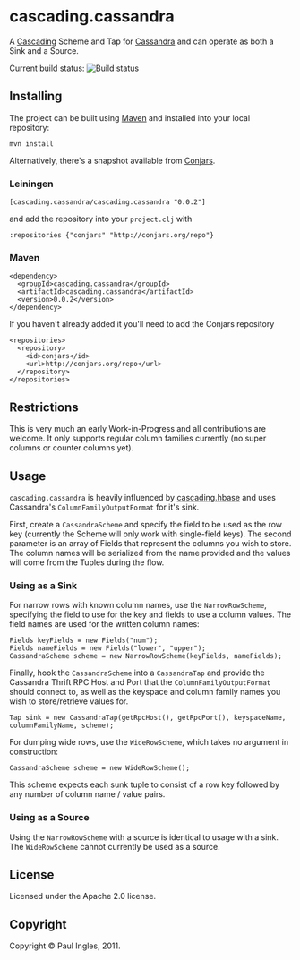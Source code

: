 # cascading.cassandra

A [Cascading](http://www.cascading.org) Scheme and Tap for [Cassandra](http://cassandra.apache.org) and can operate as both a Sink and a Source.

Current build status: ![Build status](https://secure.travis-ci.org/pingles/cascading.cassandra.png)

## Installing

The project can be built using [Maven](http://maven.apache.org) and installed into your local repository:

    mvn install

Alternatively, there's a snapshot available from [Conjars](http://conjars.org/cascading.pingles/cascading.cassandra).

### Leiningen

    [cascading.cassandra/cascading.cassandra "0.0.2"]
    
and add the repository into your `project.clj` with

    :repositories {"conjars" "http://conjars.org/repo"}

### Maven

    <dependency>
      <groupId>cascading.cassandra</groupId>
      <artifactId>cascading.cassandra</artifactId>
      <version>0.0.2</version>
    </dependency>

If you haven't already added it you'll need to add the Conjars repository

    <repositories>
      <repository>
        <id>conjars</id>
        <url>http://conjars.org/repo</url>
      </repository>
    </repositories>


## Restrictions

This is very much an early Work-in-Progress and all contributions are welcome. It only supports regular column families currently (no super columns or counter columns yet).

## Usage

`cascading.cassandra` is heavily influenced by [cascading.hbase](https://github.com/cwensel/cascading.hbase) and uses Cassandra's `ColumnFamilyOutputFormat` for it's sink.

First, create a `CassandraScheme` and specify the field to be used as the row key (currently the Scheme will only work with single-field keys). The second parameter is an array of Fields that represent the columns you wish to store. The column names will be serialized from the name provided and the values will come from the Tuples during the flow.

### Using as a Sink

For narrow rows with known column names, use the `NarrowRowScheme`, specifying the field to use for the key and fields to use a column values.  The field names are used for the written column names:

    Fields keyFields = new Fields("num");
    Fields nameFields = new Fields("lower", "upper");
    CassandraScheme scheme = new NarrowRowScheme(keyFields, nameFields);

Finally, hook the `CassandraScheme` into a `CassandraTap` and provide the Cassandra Thrift RPC Host and Port that the `ColumnFamilyOutputFormat` should connect to, as well as the keyspace and column family names you wish to store/retrieve values for.

    Tap sink = new CassandraTap(getRpcHost(), getRpcPort(), keyspaceName, columnFamilyName, scheme);

For dumping wide rows, use the `WideRowScheme`, which takes no argument in construction:

    CassandraScheme scheme = new WideRowScheme();

This scheme expects each sunk tuple to consist of a row key followed by any number of column name / value pairs.

### Using as a Source

Using the `NarrowRowScheme` with a source is identical to usage with a sink.  The `WideRowScheme` cannot currently be used as a source.

## License

Licensed under the Apache 2.0 license.

## Copyright

Copyright &copy; Paul Ingles, 2011.
